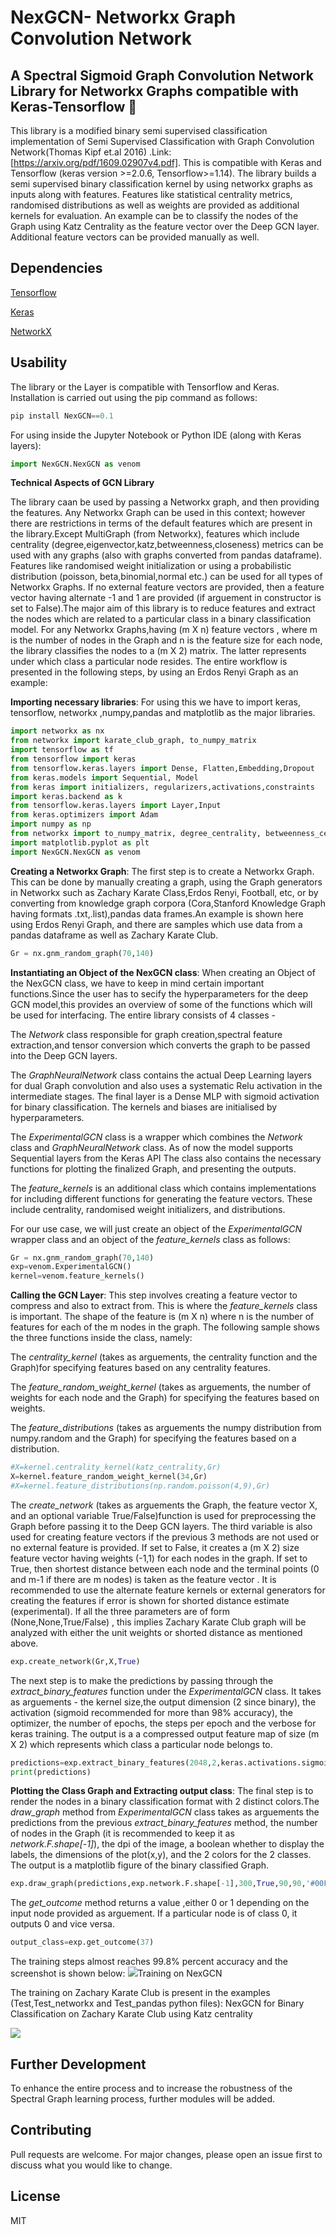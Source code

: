 # NexGCN- Networkx Graph Convolution Network

## A Spectral Sigmoid Graph Convolution Network Library for Networkx Graphs compatible with Keras-Tensorflow :robot:

This library is a modified binary semi supervised classification implementation of Semi Supervised Classification with Graph Convolution Network(Thomas Kipf et.al 2016) .Link:[https://arxiv.org/pdf/1609.02907v4.pdf]. This is compatible with Keras and Tensorflow (keras version >=2.0.6, Tensorflow>=1.14).
The library builds a semi supervised binary classification kernel by using networkx graphs as inputs along with features. Features like statistical centrality metrics, randomised distributions as well as weights are provided as additional kernels for evaluation. An example can be to classify the nodes of the Graph using Katz Centrality as the feature vector over the Deep GCN layer. Additional feature vectors can be provided manually as well.

## Dependencies

<a href="https://www.tensorflow.org/">Tensorflow</a>

<a href="https://keras.io/">Keras</a>

<a href="https://networkx.github.io/">NetworkX</a>

## Usability

The library or the Layer is compatible with Tensorflow and Keras. Installation is carried out using the pip command as follows:

```python
pip install NexGCN==0.1
```

For using inside the Jupyter Notebook or Python IDE (along with Keras layers):

```python
import NexGCN.NexGCN as venom
```
**Technical Aspects of GCN Library**


The library caan be used by passing a Networkx graph, and then providing the features. Any Networkx Graph can be used in this context; however there are restrictions in terms of the default features which are present in the library.Except MultiGraph (from Networkx), features which include centrality (degree,eigenvector,katz,betweenness,closeness) metrics can be used with any graphs (also with graphs converted from pandas dataframe). Features like randomised weight initialization or using a probabilistic distribution (poisson, beta,binomial,normal etc.) can be used for all types of Networkx Graphs. If no external feature vectors are provided, then a feature vector having alternate -1 and 1 are provided (if arguement in constructor is set to False).The major aim of this library is to reduce features and extract the nodes which are related to a particular class in a binary classification model. For any Networkx Graphs,having (m X n) feature vectors , where m is the number of nodes in the Graph and n is the feature size for each node, the library classifies the nodes to a  (m X 2) matrix. The latter represents under which class a particular node resides. The entire workflow is presented in the following steps, by using an Erdos Renyi Graph as an example:

**Importing necessary libraries**: For using this we have to import keras, tensorflow, networkx ,numpy,pandas and matplotlib as the major libraries.

```python
import networkx as nx
from networkx import karate_club_graph, to_numpy_matrix
import tensorflow as tf
from tensorflow import keras
from tensorflow.keras.layers import Dense, Flatten,Embedding,Dropout
from keras.models import Sequential, Model
from keras import initializers, regularizers,activations,constraints
import keras.backend as k
from tensorflow.keras.layers import Layer,Input
from keras.optimizers import Adam
import numpy as np
from networkx import to_numpy_matrix, degree_centrality, betweenness_centrality, shortest_path_length,in_degree_centrality,out_degree_centrality,eigenvector_centrality,katz_centrality,closeness_centrality
import matplotlib.pyplot as plt
import NexGCN.NexGCN as venom
```

**Creating a Networkx Graph**: The first step is to create a Networkx Graph. This can be done by manually creating a graph, using the Graph generators in Networkx such as Zachary Karate Class,Erdos Renyi, Football, etc,   or by converting from knowledge graph corpora (Cora,Stanford Knowledge Graph having formats .txt,.list),pandas data frames.An example is shown here using Erdos Renyi Graph, and there are samples which use data from a pandas dataframe as well as Zachary Karate Club.

```python
Gr = nx.gnm_random_graph(70,140)
```

**Instantiating an Object of the NexGCN class**: When creating an Object of the NexGCN class, we have to keep in mind certain important functions.Since the user has to secify the hyperparameters for the deep GCN model,this provides an overview of some of the functions which will be used for interfacing. The entire library consists of 4 classes - 


The *Network* class responsible for graph creation,spectral feature extraction,and tensor conversion which converts the graph to be passed into the Deep GCN layers. 

The *GraphNeuralNetwork* class contains the actual Deep Learning layers for dual Graph convolution and also uses a systematic Relu activation in the intermediate stages. The final layer is a Dense MLP with sigmoid activation for binary classification. The kernels and biases are initialised by hyperparameters.


The *ExperimentalGCN* class is a wrapper which combines the *Network* class and *GraphNeuralNetwork* class. As of now the model supports Sequential layers from the Keras API The class also contains the necessary functions for plotting the finalized Graph, and presenting the outputs.


The *feature_kernels* is an additional class which contains implementations for including different functions for generating the feature vectors. These include centrality, randomised weight initializers, and distributions.

For our use case, we will just create an object of the *ExperimentalGCN* wrapper class and an object of the *feature_kernels* class as follows:
```python
Gr = nx.gnm_random_graph(70,140)
exp=venom.ExperimentalGCN()
kernel=venom.feature_kernels()
```

**Calling the GCN Layer**: This step involves creating a feature vector to compress and also to extract from. This is where the *feature_kernels* class is important. The shape of the feature is (m X n) where n is the number of features for each of the m nodes in the graph. The following sample shows the three functions inside the class, namely:

The *centrality_kernel* (takes as arguements, the centrality function and the Graph)for specifying features based on any centrality features.

The *feature_random_weight_kernel* (takes as arguements, the number of weights for each node and the Graph) for specifying the features based on weights.

The *feature_distributions* (takes as arguements the numpy distribution from numpy.random and the Graph) for specifying the features based on a distribution.

```python
#X=kernel.centrality_kernel(katz_centrality,Gr)
X=kernel.feature_random_weight_kernel(34,Gr)
#X=kernel.feature_distributions(np.random.poisson(4,9),Gr)
```

The *create_network*  (takes as arguements the Graph, the feature vector X, and an optional variable True/False)function is used for preprocessing the Graph before passing it to the Deep GCN layers. The third variable is also used for creating feature vectors if the previous 3 methods are not used or no external feature is provided. If set to False, it creates a  (m X 2) size feature vector having weights (-1,1) for each nodes in the graph. If set to True, then shortest distance between each node and the terminal points (0 and m-1 if there are m nodes) is taken as the feature vector . It is recommended to use the alternate feature kernels or external generators for creating the features if error is shown for shorted distance estimate (experimental). If all the three parameters are of form (None,None,True/False) , this implies Zachary Karate Club graph will be analyzed with either the unit weights or shorted distance as mentioned above.
```python
exp.create_network(Gr,X,True)
```

The next step is to make the predictions by passing through the *extract_binary_features* function under the *ExperimentalGCN* class. It takes as arguements - the kernel size,the output dimension (2 since binary), the activation (sigmoid recommended for more than 98% accuracy), the optimizer, the number of epochs, the steps per epoch and the verbose for keras training. The output is a a compressed output feature map of size (m X 2) which represents which class a particular node belongs to. 
```python
predictions=exp.extract_binary_features(2048,2,keras.activations.sigmoid,'adam',5,20,1)
print(predictions)
```

**Plotting the Class Graph and Extracting output class**: The final step is to render the nodes in a binary classification format with 2 distinct colors.The *draw_graph* method from *ExperimentalGCN* class takes as arguements the predictions from the previous *extract_binary_features* method, the number of nodes in the Graph (it is recommended to keep it as *network.F.shape[-1]*), the dpi of the image, a boolean whether to display the labels, the dimensions of the plot(x,y), and the 2 colors for the 2 classes. The output is a matplotlib figure of the binary classified Graph.
```python
exp.draw_graph(predictions,exp.network.F.shape[-1],300,True,90,90,'#00FFFF','#FF00FF')
```
The *get_outcome* method returns a value ,either 0 or 1 depending on the input node provided as arguement. If a particular node is of class 0, it outputs 0 and vice versa.
```python
output_class=exp.get_outcome(37)
```

The training steps almost reaches 99.8% percent accuracy and the screenshot is shown below:
<img src="https://github.com/abhilash1910/NexGCN/blob/master/Training.PNG">Training on NexGCN</img>

The training on Zachary Karate Club is present in the examples (Test,Test_networkx and Test_pandas python files):
NexGCN for Binary Classification on Zachary Karate Club using Katz centrality


<img src="https://github.com/abhilash1910/NexGCN/blob/master/Images/gcn_zakary1-katz_centrality.png"></img>

## Further Development

To enhance the entire process and to increase the robustness of the Spectral Graph learning process, further modules will be added.

## Contributing

Pull requests are welcome. For major changes, please open an issue first to discuss what you would like to change.

## License

MIT
